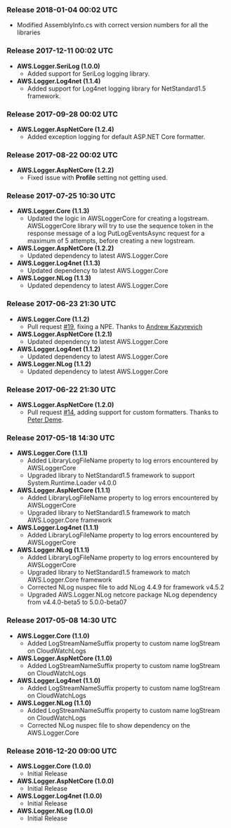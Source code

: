 ### Release 2018-01-04 00:02 UTC
* Modified AssemblyInfo.cs with correct version numbers for all the libraries

### Release 2017-12-11 00:02 UTC
* **AWS.Logger.SeriLog (1.0.0)**
    * Added support for SeriLog logging library.
* **AWS.Logger.Log4net (1.1.4)**
    * Added support for Log4net logging library for NetStandard1.5 framework.

### Release 2017-09-28 00:02 UTC
* **AWS.Logger.AspNetCore (1.2.4)**
    * Added exception logging for default ASP.NET Core formatter.

### Release 2017-08-22 00:02 UTC
* **AWS.Logger.AspNetCore (1.2.2)**
    * Fixed issue with **Profile** setting not getting used.

### Release 2017-07-25 10:30 UTC
* **AWS.Logger.Core (1.1.3)**
    * Updated the logic in AWSLoggerCore for creating a logstream. AWSLoggerCore library will try to use the sequence token in the response message of a log PutLogEventsAsync request for a maximum of 5 attempts, before creating a new logstream.
* **AWS.Logger.AspNetCore (1.2.2)**
    * Updated dependency to latest AWS.Logger.Core
* **AWS.Logger.Log4net (1.1.3)**
    * Updated dependency to latest AWS.Logger.Core
* **AWS.Logger.NLog (1.1.3)**
    * Updated dependency to latest AWS.Logger.Core

### Release 2017-06-23 21:30 UTC
* **AWS.Logger.Core (1.1.2)**
    * Pull request [#19](https://github.com/aws/aws-logging-dotnet/pull/19), fixing a NPE. Thanks to [Andrew Kazyrevich](https://github.com/andreister)
* **AWS.Logger.AspNetCore (1.2.1)**
    * Updated dependency to latest AWS.Logger.Core
* **AWS.Logger.Log4net (1.1.2)**
    * Updated dependency to latest AWS.Logger.Core
* **AWS.Logger.NLog (1.1.2)**
    * Updated dependency to latest AWS.Logger.Core
	
### Release 2017-06-22 21:30 UTC
* **AWS.Logger.AspNetCore (1.2.0)**
    * Pull request [#14](https://github.com/aws/aws-logging-dotnet/pull/14), adding support for custom formatters. Thanks to [Peter Deme](https://github.com/peterdeme).

### Release 2017-05-18 14:30 UTC
* **AWS.Logger.Core (1.1.1)**
    * Added LibraryLogFileName property to log errors encountered by AWSLoggerCore
    * Upgraded library to NetStandard1.5 framework to support System.Runtime.Loader v4.0.0
* **AWS.Logger.AspNetCore (1.1.1)**
    * Added LibraryLogFileName property to log errors encountered by AWSLoggerCore
    * Upgraded library to NetStandard1.5 framework to match AWS.Logger.Core framework
* **AWS.Logger.Log4net (1.1.1)**
    * Added LibraryLogFileName property to log errors encountered by AWSLoggerCore
* **AWS.Logger.NLog (1.1.1)**
    * Added LibraryLogFileName property to log errors encountered by AWSLoggerCore
    * Upgraded library to NetStandard1.5 framework to match AWS.Logger.Core framework
    * Corrected NLog nuspec file to add NLog 4.4.9 for framework v4.5.2
    * Upgraded AWS.Logger.NLog netcore package NLog dependency from v4.4.0-beta5 to 5.0.0-beta07

### Release 2017-05-08 14:30 UTC
* **AWS.Logger.Core (1.1.0)**
    * Added LogStreamNameSuffix property to custom name logStream on CloudWatchLogs
* **AWS.Logger.AspNetCore (1.1.0)**
    * Added LogStreamNameSuffix property to custom name logStream on CloudWatchLogs
* **AWS.Logger.Log4net (1.1.0)**
    * Added LogStreamNameSuffix property to custom name logStream on CloudWatchLogs
* **AWS.Logger.NLog (1.1.0)**
    * Added LogStreamNameSuffix property to custom name logStream on CloudWatchLogs
    * Corrected NLog nuspec file to show dependency on the AWS.Logger.Core

### Release 2016-12-20 09:00 UTC
* **AWS.Logger.Core (1.0.0)**
    * Initial Release
* **AWS.Logger.AspNetCore (1.0.0)**
    * Initial Release
* **AWS.Logger.Log4net (1.0.0)**
    * Initial Release
* **AWS.Logger.NLog (1.0.0)**
    * Initial Release



